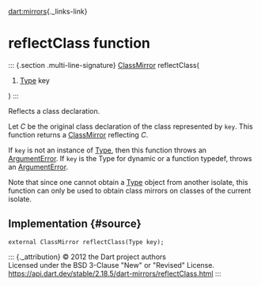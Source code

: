 [dart:mirrors](../dart-mirrors/dart-mirrors-library){._links-link}

reflectClass function
=====================

::: {.section .multi-line-signature}
[ClassMirror](classmirror-class) reflectClass(

1.  [Type](../dart-core/type-class) key

)
:::

Reflects a class declaration.

Let *C* be the original class declaration of the class represented by
`key`. This function returns a [ClassMirror](classmirror-class)
reflecting *C*.

If `key` is not an instance of [Type](../dart-core/type-class), then
this function throws an
[ArgumentError](../dart-core/argumenterror-class). If `key` is the Type
for dynamic or a function typedef, throws an
[ArgumentError](../dart-core/argumenterror-class).

Note that since one cannot obtain a [Type](../dart-core/type-class)
object from another isolate, this function can only be used to obtain
class mirrors on classes of the current isolate.

Implementation {#source}
--------------

``` {.language-dart data-language="dart"}
external ClassMirror reflectClass(Type key);
```

::: {._attribution}
© 2012 the Dart project authors\
Licensed under the BSD 3-Clause \"New\" or \"Revised\" License.\
<https://api.dart.dev/stable/2.18.5/dart-mirrors/reflectClass.html>
:::
